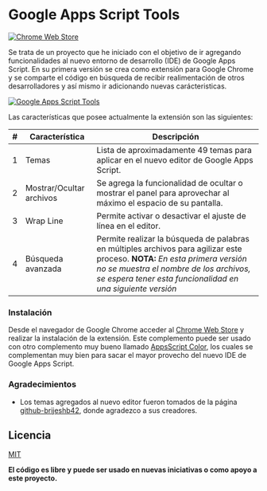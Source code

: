# Google Apps Script Tools
[![Chrome Web Store](https://img.shields.io/badge/Google%20Apps%20Script-Tools-blue)](https://github.com/rubendariosanchez/Gas-Tools)

Se trata de un proyecto que he iniciado con el objetivo de ir agregando funcionalidades al nuevo entorno de desarrollo (IDE) de Google Apps Script. En su primera versión se crea como extensión para Google Chrome y se comparte el código en búsqueda de recibir realimentación de otros desarrolladores y así mismo ir adicionando nuevas carácteristicas.


[![Google Apps Script Tools](https://innovationtechweb.com/resources/chrome-extensions/GasTools%20-%20Captura%20de%20pantalla.png)](https://github.com/rubendariosanchez/Gas-Tools)


Las características que posee actualmente la extensión son las siguientes:

| # | Característica | Descripción |
| - | - | - |
| 1 | Temas | Lista de aproximadamente 49 temas para aplicar en el nuevo editor de Google Apps Script. |
| 2 | Mostrar/Ocultar archivos | Se agrega la funcionalidad de ocultar o mostrar el panel para aprovechar al máximo el espacio de su pantalla. |
| 3 | Wrap Line | Permite activar o desactivar el ajuste de línea en el editor. |
| 4 | Búsqueda avanzada | Permite realizar la búsqueda de palabras en múltiples archivos para agilizar este proceso. **NOTA:** *En esta primera versión  no se muestra el nombre de los archivos, se espera tener esta funcionalidad en una siguiente versión* |

### Instalación


Desde el navegador de Google Chrome acceder al [Chrome Web Store](https://chrome.google.com/webstore/detail/google-apps-script-tools/iigobcdpmngdgiacebgenbccmdacnjhp) y realizar la instalación de la extensión. Este complemento puede ser usado con otro complemento muy bueno llamado [AppsScript Color](https://chrome.google.com/webstore/detail/appsscript-color/ciggahcpieccaejjdpkllokejakhkome), los cuales se complementan muy bien para sacar el mayor provecho del nuevo IDE de Google Apps Script.


### Agradecimientos


- Los temas agregados al nuevo editor fueron tomados de la página [github-brijeshb42](https://github.com/brijeshb42/monaco-themes/), donde agradezco a sus creadores.


Licencia
----


[MIT](https://opensource.org/licenses/MIT)




**El código es libre y puede ser usado en nuevas iniciativas o como apoyo a este proyecto.**
